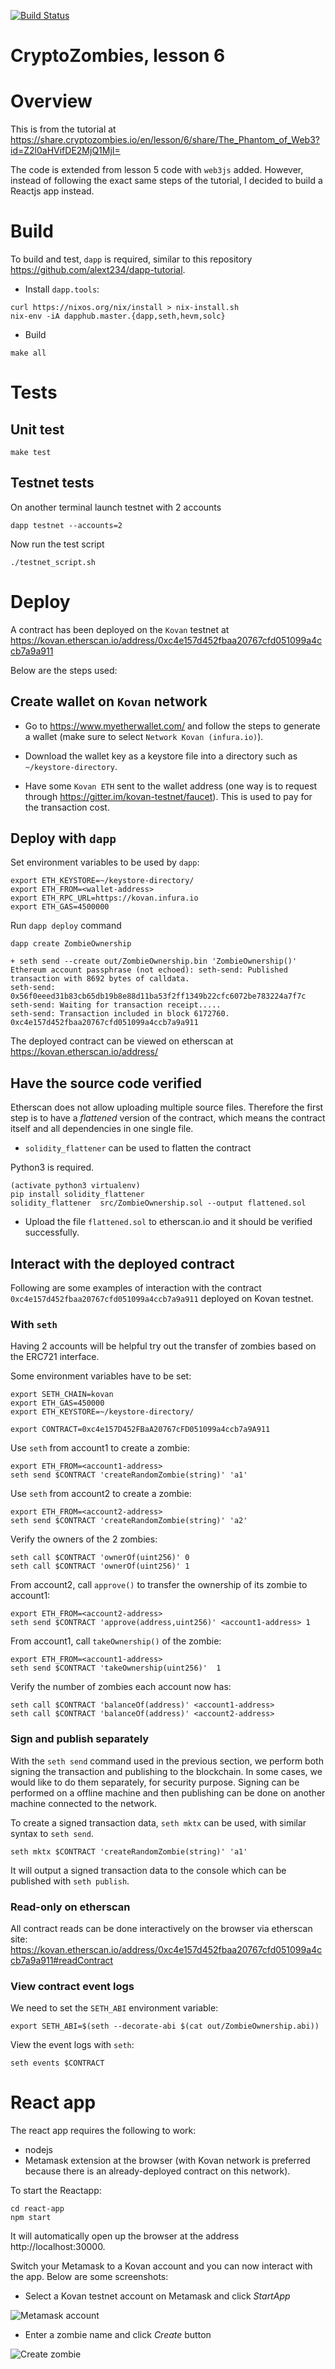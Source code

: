 [![Build Status](https://travis-ci.org/alext234/crypto-zombies-l6.svg?branch=master)](https://travis-ci.org/alext234/crypto-zombies-l6)

# CryptoZombies, lesson 6

# Overview

This is from the tutorial at https://share.cryptozombies.io/en/lesson/6/share/The_Phantom_of_Web3?id=Z2l0aHVifDE2MjQ1MjI=

The code is extended from lesson 5 code with `web3js` added. However, instead of following the exact same steps 
of the tutorial, I decided to build a Reactjs app instead. 


# Build 

To build and test, `dapp` is required, similar to this repository https://github.com/alext234/dapp-tutorial.

- Install `dapp.tools`:

```
curl https://nixos.org/nix/install > nix-install.sh
nix-env -iA dapphub.master.{dapp,seth,hevm,solc}

```
- Build

```
make all
```

# Tests

## Unit test

```
make test
```


## Testnet tests


On another terminal launch testnet with 2 accounts

```
dapp testnet --accounts=2
```

Now run the test script

```
./testnet_script.sh
```

# Deploy

A contract has been deployed on the `Kovan` testnet at 
https://kovan.etherscan.io/address/0xc4e157d452fbaa20767cfd051099a4ccb7a9a911

Below are the steps used:

## Create wallet on `Kovan` network

- Go to https://www.myetherwallet.com/ and follow the steps to generate a wallet 
(make sure to select `Network Kovan (infura.io)`).

- Download the wallet key as a keystore file into a directory such as `~/keystore-directory`.

- Have some `Kovan ETH` sent to the wallet address (one way is to request 
  through https://gitter.im/kovan-testnet/faucet). This is used to pay for the transaction
  cost.

## Deploy with `dapp`

Set environment variables to be used by `dapp`:
```
export ETH_KEYSTORE=~/keystore-directory/
export ETH_FROM=<wallet-address>
export ETH_RPC_URL=https://kovan.infura.io
export ETH_GAS=4500000
```

Run `dapp deploy` command

```
dapp create ZombieOwnership

+ seth send --create out/ZombieOwnership.bin 'ZombieOwnership()'
Ethereum account passphrase (not echoed): seth-send: Published transaction with 8692 bytes of calldata.
seth-send: 0x56f0eeed31b83cb65db19b8e88d11ba53f2ff1349b22cfc6072be783224a7f7c
seth-send: Waiting for transaction receipt.....
seth-send: Transaction included in block 6172760.
0xc4e157d452fbaa20767cfd051099a4ccb7a9a911
```

The deployed contract can be viewed on etherscan at https://kovan.etherscan.io/address/<contract-address>

## Have the source code verified

Etherscan does not allow uploading multiple source files. Therefore the first 
step is to have a *flattened* version of the contract, which means the contract 
itself and all dependencies in one single file.

- `solidity_flattener` can be used to flatten the contract

Python3 is required.
```
(activate python3 virtualenv)
pip install solidity_flattener
solidity_flattener  src/ZombieOwnership.sol --output flattened.sol
```

- Upload the file `flattened.sol` to etherscan.io and it should be verified successfully.


## Interact with the deployed contract

Following are some examples of interaction with the contract
`0xc4e157d452fbaa20767cfd051099a4ccb7a9a911` deployed on Kovan testnet.


### With `seth`

Having 2 accounts will be helpful
try out the transfer of zombies based on the ERC721 interface.

Some environment variables have to be set:

```
export SETH_CHAIN=kovan
export ETH_GAS=450000
export ETH_KEYSTORE=~/keystore-directory/

export CONTRACT=0xc4e157D452FBaA20767cFD051099a4ccb7a9A911

```

Use `seth` from account1 to create a zombie:
```
export ETH_FROM=<account1-address>
seth send $CONTRACT 'createRandomZombie(string)' 'a1'
```

Use `seth` from account2 to create a zombie:
```
export ETH_FROM=<account2-address>
seth send $CONTRACT 'createRandomZombie(string)' 'a2'
```

Verify the owners of the 2 zombies:
```
seth call $CONTRACT 'ownerOf(uint256)' 0
seth call $CONTRACT 'ownerOf(uint256)' 1
```
From account2, call `approve()` to transfer the ownership of its zombie to account1:

```
export ETH_FROM=<account2-address>
seth send $CONTRACT 'approve(address,uint256)' <account1-address> 1
```

From account1, call `takeOwnership()` of the zombie:
```
export ETH_FROM=<account1-address>
seth send $CONTRACT 'takeOwnership(uint256)'  1
```

Verify the number of zombies each account now has:
```
seth call $CONTRACT 'balanceOf(address)' <account1-address>
seth call $CONTRACT 'balanceOf(address)' <account2-address>
```

### Sign and publish separately

With the `seth send` command used in the previous section, 
we perform both signing the transaction and publishing to the blockchain. 
In some cases, we would like to do them separately, for security purpose. 
Signing can be performed on a offline machine and then publishing can be 
done on another machine connected to the network.

To create a signed transaction data, `seth mktx` can be used, 
with similar syntax to `seth send`.
```
seth mktx $CONTRACT 'createRandomZombie(string)' 'a1'
```
It will output a signed transaction data to the console which can be
published with `seth publish`.



### Read-only on etherscan

All contract reads can be done interactively on the browser via etherscan site:
https://kovan.etherscan.io/address/0xc4e157d452fbaa20767cfd051099a4ccb7a9a911#readContract


### View contract event logs

We need to set the `SETH_ABI` environment variable:

```
export SETH_ABI=$(seth --decorate-abi $(cat out/ZombieOwnership.abi))
```

View the event logs with `seth`:

```
seth events $CONTRACT
```

# React app

The react app requires the following to work:

- nodejs
- Metamask extension at the browser (with Kovan network is preferred because 
  there is an already-deployed contract on this network). 


To start the Reactapp:

 
 ```
 cd react-app
 npm start
 ```
 
 It will automatically open up the browser at the address http://localhost:30000.
 
 Switch your Metamask to a Kovan account and you can now interact with the app.
 Below are some screenshots:

 - Select a Kovan testnet account on Metamask and click *StartApp*

 ![Metamask account](images/select-kovan-testnet-account.png?raw=true "Metamask account")

 - Enter a zombie name and click *Create* button

 ![Create zombie](images/create-zombie.png?raw=true "Create zombie")


 